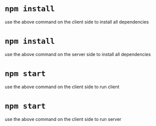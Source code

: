 # `npm install`
use the above command on the client side to install all dependencies

# `npm install`
use the above command on the server side to install all dependencies

# `npm start`
use the above command on the client side to run client

# `npm start`
use the above command on the client side to run server
